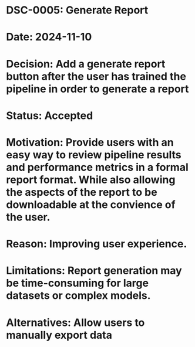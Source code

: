 # DSC-0005: Generate Report
# Date: 2024-11-10
# Decision: Add a generate report button after the user has trained the pipeline in order to generate a report
# Status: Accepted
# Motivation: Provide users with an easy way to review pipeline results and performance metrics in a formal report format. While also allowing the aspects of the report to be downloadable at the convience of the user.
# Reason: Improving user experience.
# Limitations: Report generation may be time-consuming for large datasets or complex models.
# Alternatives: Allow users to manually export data